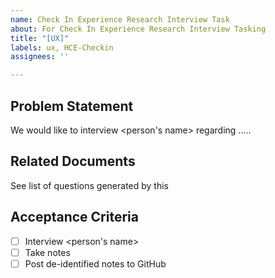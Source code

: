 ```yaml
---
name: Check In Experience Research Interview Task
about: For Check In Experience Research Interview Tasking
title: "[UX]"
labels: ux, HCE-Checkin
assignees: ''

---
```


## Problem Statement
We would like to interview <person's name> regarding .....

## Related Documents
See list of questions generated by this <insert URL here>

## Acceptance Criteria
- [ ] Interview <person's name>
- [ ] Take notes
- [ ] Post de-identified notes to GitHub
